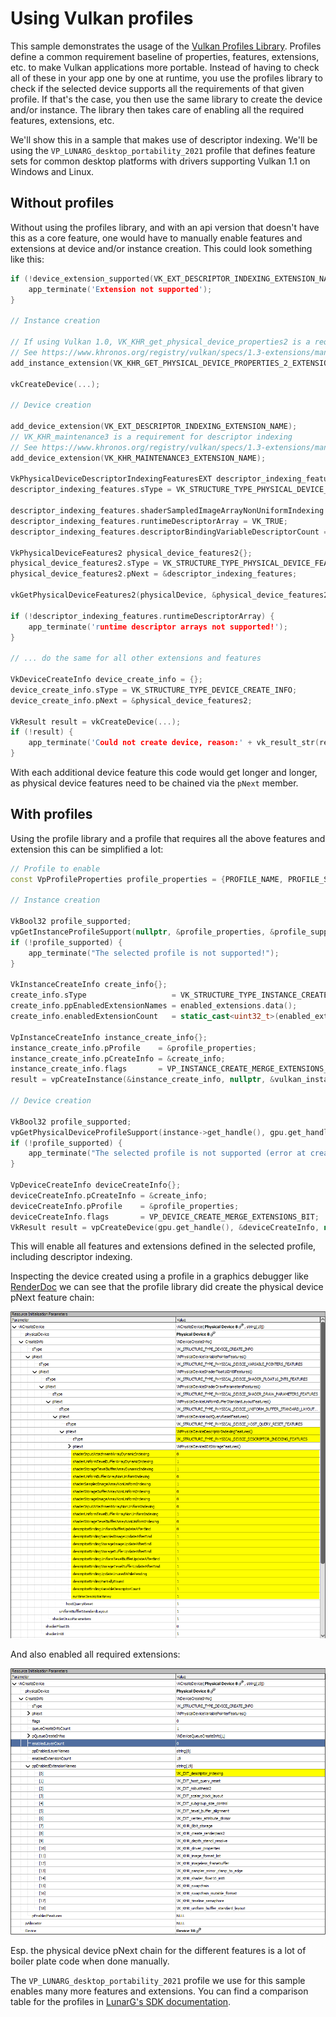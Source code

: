 <!--
- Copyright (c) 2022, Sascha Willems
-
- SPDX-License-Identifier: Apache-2.0
-
- Licensed under the Apache License, Version 2.0 the "License";
- you may not use this file except in compliance with the License.
- You may obtain a copy of the License at
-
-     http://www.apache.org/licenses/LICENSE-2.0
-
- Unless required by applicable law or agreed to in writing, software
- distributed under the License is distributed on an "AS IS" BASIS,
- WITHOUT WARRANTIES OR CONDITIONS OF ANY KIND, either express or implied.
- See the License for the specific language governing permissions and
- limitations under the License.
-
-->

# Using Vulkan profiles

This sample demonstrates the usage of the [Vulkan Profiles Library](https://github.com/KhronosGroup/Vulkan-Profiles). Profiles define a common requirement baseline of properties, features, extensions, etc. to make Vulkan applications more portable. Instead of having to check all of these in your app  one by one at runtime, you use the profiles library to check if the selected device supports all the requirements of that given profile. If that's the case, you then use the same library to create the device and/or instance. The library then takes care of enabling all the required features, extensions, etc.

We'll show this in a sample that makes use of descriptor indexing. We'll be using the `VP_LUNARG_desktop_portability_2021` profile that defines feature sets for common desktop platforms with drivers supporting Vulkan 1.1 on Windows and Linux.

## Without profiles

Without using the profiles library, and with an api version that doesn't have this as a core feature, one would have to manually enable features and extensions at device and/or instance creation. This could look something like this:

```cpp
if (!device_extension_supported(VK_EXT_DESCRIPTOR_INDEXING_EXTENSION_NAME)) || (...)) {
    app_terminate('Extension not supported');
}

// Instance creation

// If using Vulkan 1.0, VK_KHR_get_physical_device_properties2 is a requirement for descriptor indexing
// See https://www.khronos.org/registry/vulkan/specs/1.3-extensions/man/html/VK_EXT_descriptor_indexing.html#_extension_and_version_dependencies
add_instance_extension(VK_KHR_GET_PHYSICAL_DEVICE_PROPERTIES_2_EXTENSION_NAME);

vkCreateDevice(...);

// Device creation

add_device_extension(VK_EXT_DESCRIPTOR_INDEXING_EXTENSION_NAME);
// VK_KHR_maintenance3 is a requirement for descriptor indexing
// See https://www.khronos.org/registry/vulkan/specs/1.3-extensions/man/html/VK_EXT_descriptor_indexing.html#_extension_and_version_dependencies
add_device_extension(VK_KHR_MAINTENANCE3_EXTENSION_NAME);

VkPhysicalDeviceDescriptorIndexingFeaturesEXT descriptor_indexing_features{};    
descriptor_indexing_features.sType = VK_STRUCTURE_TYPE_PHYSICAL_DEVICE_DESCRIPTOR_INDEXING_FEATURES_EXT;

descriptor_indexing_features.shaderSampledImageArrayNonUniformIndexing = VK_TRUE;
descriptor_indexing_features.runtimeDescriptorArray = VK_TRUE;
descriptor_indexing_features.descriptorBindingVariableDescriptorCount = VK_TRUE;

VkPhysicalDeviceFeatures2 physical_device_features2{};
physical_device_features2.sType = VK_STRUCTURE_TYPE_PHYSICAL_DEVICE_FEATURES_2;
physical_device_features2.pNext = &descriptor_indexing_features;

vkGetPhysicalDeviceFeatures2(physicalDevice, &physical_device_features2);

if (!descriptor_indexing_features.runtimeDescriptorArray) {
    app_terminate('runtime descriptor arrays not supported!');
}

// ... do the same for all other extensions and features

VkDeviceCreateInfo device_create_info = {};
device_create_info.sType = VK_STRUCTURE_TYPE_DEVICE_CREATE_INFO;
device_create_info.pNext = &physical_device_features2;

VkResult result = vkCreateDevice(...);
if (!result) {
    app_terminate('Could not create device, reason:' + vk_result_str(result));
}
```

With each additional device feature this code would get longer and longer, as physical device features need to be chained via the `pNext` member.

## With profiles

Using the profile library and a profile that requires all the above features and extension this can be simplified a lot:

```cpp
// Profile to enable
const VpProfileProperties profile_properties = {PROFILE_NAME, PROFILE_SPEC_VERSION};

// Instance creation

VkBool32 profile_supported;
vpGetInstanceProfileSupport(nullptr, &profile_properties, &profile_supported);
if (!profile_supported) {
    app_terminate("The selected profile is not supported!");
}

VkInstanceCreateInfo create_info{};
create_info.sType                   = VK_STRUCTURE_TYPE_INSTANCE_CREATE_INFO;
create_info.ppEnabledExtensionNames = enabled_extensions.data();
create_info.enabledExtensionCount   = static_cast<uint32_t>(enabled_extensions.size());

VpInstanceCreateInfo instance_create_info{};
instance_create_info.pProfile    = &profile_properties;
instance_create_info.pCreateInfo = &create_info;
instance_create_info.flags       = VP_INSTANCE_CREATE_MERGE_EXTENSIONS_BIT;
result = vpCreateInstance(&instance_create_info, nullptr, &vulkan_instance);

// Device creation

VkBool32 profile_supported;
vpGetPhysicalDeviceProfileSupport(instance->get_handle(), gpu.get_handle(), &profile_properties, &profile_supported);
if (!profile_supported) {
    app_terminate("The selected profile is not supported (error at creating the device)!");
}

VpDeviceCreateInfo deviceCreateInfo{};
deviceCreateInfo.pCreateInfo = &create_info;
deviceCreateInfo.pProfile    = &profile_properties;
deviceCreateInfo.flags       = VP_DEVICE_CREATE_MERGE_EXTENSIONS_BIT;
VkResult result = vpCreateDevice(gpu.get_handle(), &deviceCreateInfo, nullptr, &vulkan_device);
```

This will enable all features and extensions defined in the selected profile, including descriptor indexing. 

Inspecting the device created using a profile in a graphics debugger like [RenderDoc](https://renderdoc.org/) we can see that the profile library did create the physical device pNext feature chain:

![RenderDoc device pNext](./renderdoc_device_1.png)

And also enabled all required extensions:

![RenderDoc device extensions](./renderdoc_device_2.png)

Esp. the physical device pNext chain for the different features is a lot of boiler plate code when done manually.

The `VP_LUNARG_desktop_portability_2021` profile we use for this sample enables many more features and extensions. You can find a comparison table for the profiles in [LunarG's SDK documentation](https://vulkan.lunarg.com/doc/sdk/latest/windows/profiles_definitions.html).